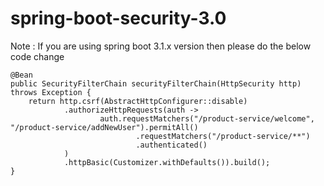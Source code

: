 # spring-boot-security-3.0

Note : If you are using spring boot 3.1.x version then please do the below code change

    @Bean
    public SecurityFilterChain securityFilterChain(HttpSecurity http) throws Exception {
        return http.csrf(AbstractHttpConfigurer::disable)
                .authorizeHttpRequests(auth ->
                        auth.requestMatchers("/product-service/welcome", "/product-service/addNewUser").permitAll()
                                .requestMatchers("/product-service/**")
                                .authenticated()
                )
                .httpBasic(Customizer.withDefaults()).build();
    }
